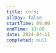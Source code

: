 ```yaml
---
title: corsi
allDay: false
startTime: 09:00
endTime: 13:00
date: 2024-04-11
completed: null
---
```

